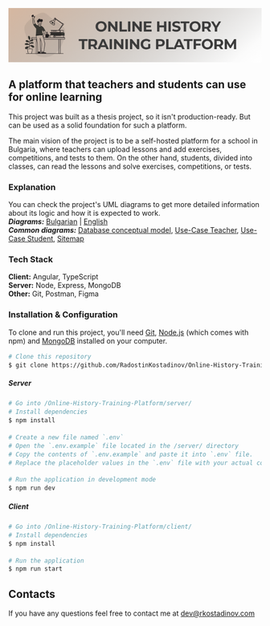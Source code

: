 ![Online History Training Platform](https://github.com/RadostinKostadinov/Online-History-Training-Platform/blob/main/docs/Resources/Images/Figma/github_readme_logo2.png)

## A platform that teachers and students can use for online learning

This project was built as a thesis project, so it isn't production-ready. But can be used as a solid foundation for such a platform.

The main vision of the project is to be a self-hosted platform for a school in Bulgaria, where teachers can upload lessons and add exercises, competitions, and tests to them. On the other hand, students, divided into classes, can read the lessons and solve exercises, competitions, or tests.

### Explanation

You can check the project's UML diagrams to get more detailed information about its logic and how it is expected to work.<br>**_Diagrams:_** [Bulgarian](https://github.com/RadostinKostadinov/Online-History-Training-Platform/tree/main/docs/Diagrams/Bulgarian/Images) | [English](https://github.com/RadostinKostadinov/Online-History-Training-Platform/tree/main/docs/Diagrams/English/Images)<br>**_Common diagrams:_** [Database conceptual model](https://github.com/RadostinKostadinov/Online-History-Training-Platform/blob/main/docs/Diagrams/English/Images/Database_Conceptual_Model.png), [Use-Case Teacher](https://github.com/RadostinKostadinov/Online-History-Training-Platform/blob/main/docs/Diagrams/English/Images/usecase_teacher.jpg), [Use-Case Student](https://github.com/RadostinKostadinov/Online-History-Training-Platform/blob/main/docs/Diagrams/English/Images/usecase_student.jpg), [Sitemap](https://github.com/RadostinKostadinov/Online-History-Training-Platform/blob/main/docs/Diagrams/English/Images/sitemap.jpg)

### Tech Stack

**Client:** Angular, TypeScript<br>**Server:** Node, Express, MongoDB<br>**Other:** Git, Postman, Figma

### Installation & Configuration

To clone and run this project, you'll need [Git](https://git-scm.com/downloads), [Node.js](https://nodejs.org/en/download) (which comes with npm) and [MongoDB](https://www.mongodb.com/try/download/community) installed on your computer.

```bash
# Clone this repository
$ git clone https://github.com/RadostinKostadinov/Online-History-Training-Platform.git
```

##### Server

```bash
# Go into /Online-History-Training-Platform/server/
# Install dependencies
$ npm install

# Create a new file named `.env`
# Open the `.env.example` file located in the /server/ directory
# Copy the contents of `.env.example` and paste it into `.env` file.
# Replace the placeholder values in the `.env` file with your actual configuration values.

# Run the application in development mode
$ npm run dev

```

##### Client

```bash
# Go into /Online-History-Training-Platform/client/
# Install dependencies
$ npm install

# Run the application
$ npm run start
```

## Contacts

If you have any questions feel free to contact me at dev@rkostadinov.com
